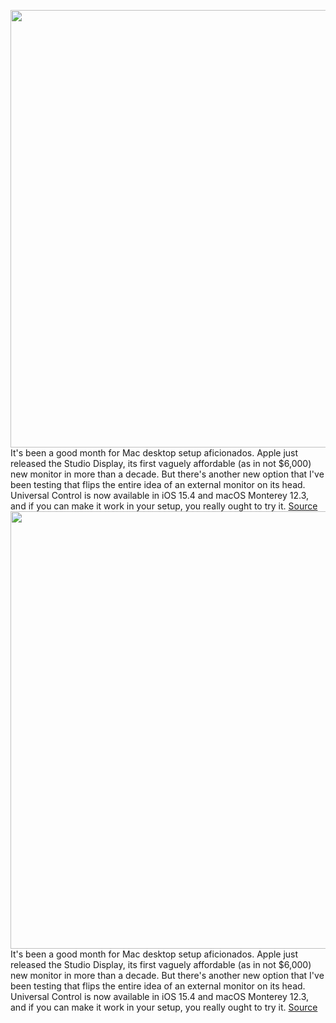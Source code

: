<img src='https://cdn.vox-cdn.com/thumbor/K4-_YI70v6GoY0cM_x0w0N5qJzk=/0x0:1935x1290/1200x800/filters:focal(814x491:1122x799)/cdn.vox-cdn.com/uploads/chorus_image/image/70629588/Screenshot_2022_03_16_at_16.00.08.0.png' width='700px' /><br/>
It's been a good month for Mac desktop setup aficionados. Apple just released the Studio Display, its first vaguely affordable (as in not $6,000) new monitor in more than a decade. But there's another new option that I've been testing that flips the entire idea of an external monitor on its head. Universal Control is now available in iOS 15.4 and macOS Monterey 12.3, and if you can make it work in your setup, you really ought to try it.
<a href='https://www.theverge.com/2022/3/16/22980566/universal-control-ios-macos-mac-ipad-hands-on'> Source <a/><img src='https://cdn.vox-cdn.com/thumbor/K4-_YI70v6GoY0cM_x0w0N5qJzk=/0x0:1935x1290/1200x800/filters:focal(814x491:1122x799)/cdn.vox-cdn.com/uploads/chorus_image/image/70629588/Screenshot_2022_03_16_at_16.00.08.0.png' width='700px' /><br/>
It's been a good month for Mac desktop setup aficionados. Apple just released the Studio Display, its first vaguely affordable (as in not $6,000) new monitor in more than a decade. But there's another new option that I've been testing that flips the entire idea of an external monitor on its head. Universal Control is now available in iOS 15.4 and macOS Monterey 12.3, and if you can make it work in your setup, you really ought to try it.
<a href='https://www.theverge.com/2022/3/16/22980566/universal-control-ios-macos-mac-ipad-hands-on'> Source <a/>